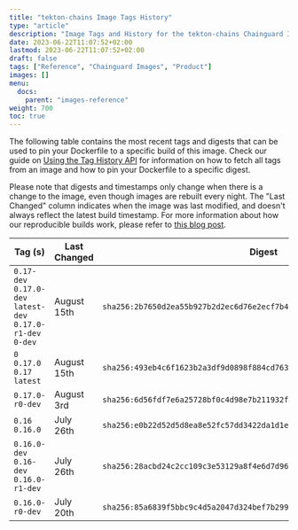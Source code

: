 ```yaml
---
title: "tekton-chains Image Tags History"
type: "article"
description: "Image Tags and History for the tekton-chains Chainguard Image"
date: 2023-06-22T11:07:52+02:00
lastmod: 2023-06-22T11:07:52+02:00
draft: false
tags: ["Reference", "Chainguard Images", "Product"]
images: []
menu:
  docs:
    parent: "images-reference"
weight: 700
toc: true
---
```


The following table contains the most recent tags and digests that can be used to pin your Dockerfile to a specific build of this image. Check our guide on [Using the Tag History API](/chainguard/chainguard-images/using-the-tag-history-api/) for information on how to fetch all tags from an image and how to pin your Dockerfile to a specific digest.

Please note that digests and timestamps only change when there is a change to the image, even though images are rebuilt every night. The "Last Changed" column indicates when the image was last modified, and doesn't always reflect the latest build timestamp. For more information about how our reproducible builds work, please refer to [this blog post](https://www.chainguard.dev/unchained/reproducing-chainguards-reproducible-image-builds).

| Tag (s)                                                       | Last Changed | Digest                                                                    |
|---------------------------------------------------------------|--------------|---------------------------------------------------------------------------|
|  `0.17-dev` `0.17.0-dev` `latest-dev` `0.17.0-r1-dev` `0-dev` | August 15th  | `sha256:2b7650d2ea55b927b2d2ec6d76e2ecf7b463383e46109929591ffd670afa7775` |
|  `0` `0.17.0` `0.17` `latest`                                 | August 15th  | `sha256:493eb4c6f1623b2a3df9d0898f884cd7631c7c2d2ac1c69e1c3f0bb609c29aaa` |
|  `0.17.0-r0-dev`                                              | August 3rd   | `sha256:6d56fdf7e6a25728bf0c4d98e7b211932f080e863a621bac757ba2b115180152` |
|  `0.16` `0.16.0`                                              | July 26th    | `sha256:e0b22d52d5d8ea8e52fc57dd3422da1d1e439ccfae87deb54d90973c002de6c0` |
|  `0.16.0-dev` `0.16-dev` `0.16.0-r1-dev`                      | July 26th    | `sha256:28acbd24c2cc109c3e53129a8f4e6d7d9661f3dda0d9415ffa25cc7fd8b3a278` |
|  `0.16.0-r0-dev`                                              | July 20th    | `sha256:85a6839f5bbc9c4d5a2047d324bef7b29963eafcb1f791862d22e0c51a447d79` |
